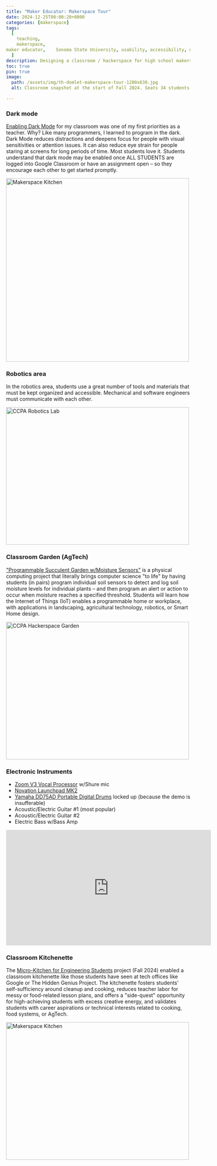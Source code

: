 ```yaml
---
title: "Maker Educator: Makerspace Tour"
date: 2024-12-25T00:00:20+0000
categories: [makerspace]
tags:
  [
    teaching,
    makerspace,
maker educator,    Sonoma State University, usability, accessibility, design
  ]
description: Designing a classroom / hackerspace for high school makers.
toc: true
pin: true
image:
  path: /assets/img/th-domlet-makerspace-tour-1200x630.jpg
  alt: Classroom snapshot at the start of Fall 2024. Seats 34 students.

---
```


### Dark mode

[Enabling Dark Mode](https://www.donorschoose.org/project/unlock-dark-mode-for-hs-computer-scien/6868466/?utm_source=dc&utm_medium=page&utm_campaign=project&utm_term=teacher_8637964&rf=page-dc-2024-12-project-teacher_8637964&challengeid=22010160) for my classroom was one of my first priorities as a teacher. Why? Like many programmers, I learned to program in the dark. Dark Mode reduces distractions and deepens focus for people with visual sensitivities or attention issues. It can also reduce eye strain for people staring at screens for long periods of time. Most students love it. Students understand that dark mode may be enabled once ALL STUDENTS are logged into Google Classroom or have an assignment open – so they encourage each other to get started promptly.

<a data-flickr-embed="true" href="https://www.flickr.com/photos/dombrassey/albums/72177720322816217" title="Makerspace Kitchen"><img src="https://live.staticflickr.com/65535/54231262700_3ccb39c2a2.jpg" width="500"  alt="Makerspace Kitchen"/></a><script async src="//embedr.flickr.com/assets/client-code.js" charset="utf-8"></script>

### Robotics area

In the robotics area, students use a great number of tools and materials that must be kept organized and accessible. Mechanical and software engineers must communicate with each other.

<a data-flickr-embed="true" href="https://www.flickr.com/photos/dombrassey/albums/72177720322836769" title="CCPA Robotics Lab"><img src="https://live.staticflickr.com/31337/54231307690_28f8e64dbd.jpg" width="500" height="375" alt="CCPA Robotics Lab"/></a><script async src="//embedr.flickr.com/assets/client-code.js" charset="utf-8"></script>

### Classroom Garden (AgTech)

["Programmable Succulent Garden w/Moisture Sensors"](https://docs.google.com/document/d/1s1dZvnDK8diLR5ri1aDfE1h_smqfcFox2VEQXFZTv0k/edit?tab=t.0) is a physical computing project that literally brings computer science "to life" by having students (in pairs) program individual soil sensors to detect and log soil moisture levels for individual plants – and then program an alert or action to occur when moisture reaches a specified threshold. Students will learn how the Internet of Things (IoT) enables a programmable home or workplace, with applications in landscaping, agricultural technology, robotics, or Smart Home design.

<a data-flickr-embed="true" href="https://www.flickr.com/photos/dombrassey/albums/72177720322817361" title="CCPA Hackerspace Garden"><img src="https://live.staticflickr.com/65535/54231314080_c40dc7c558.jpg" width="500" height="375" alt="CCPA Hackerspace Garden"/></a><script async src="//embedr.flickr.com/assets/client-code.js" charset="utf-8"></script>

### Electronic Instruments

- [Zoom V3 Vocal Processor](https://zoomcorp.com/es/es/procesador-de-voces/vocal/v3/) w/Shure mic
- [Novation Launchpad MK2](https://www.youtube.com/watch?v=e5VmOD1Sn04&ab_channel=v1battle)
- [Yamaha DD75AD Portable Digital Drums](https://www.youtube.com/watch?v=fpEqTlQ5zXA&t=92s&ab_channel=PMTVUK) locked up (because the demo is insufferable)
- Acoustic/Electric Guitar #1 (most popular)
- Acoustic/Electric Guitar #2
- Electric Bass w/Bass Amp

<iframe width="560" height="315" src="https://www.youtube.com/embed/YvdbYAkmbP4?si=3l0BqSh6P7B3uudU" title="YouTube video player" frameborder="0" allow="accelerometer; autoplay; clipboard-write; encrypted-media; gyroscope; picture-in-picture; web-share" referrerpolicy="strict-origin-when-cross-origin" allowfullscreen></iframe>

### Classroom Kitchenette

The [Micro-Kitchen for Engineering Students](https://www.donorschoose.org/project/micro-kitchen-enablement-for-engineering/8451330/?utm_source=dc&utm_medium=page&utm_campaign=project&utm_term=teacher_8637964&rf=page-dc-2024-12-project-teacher_8637964&challengeid=22010160) project (Fall 2024) enabled a classroom kitchenette like those students have seen at tech offices like Google or The Hidden Genius Project. The kitchenette fosters students' self-sufficiency around cleanup and cooking, reduces teacher labor for messy or food-related lesson plans, and offers a "side-quest" opportunity for high-achieving students with excess creative energy, and validates students with career aspirations or technical interests related to cooking, food systems, or AgTech.

<a data-flickr-embed="true" href="https://www.flickr.com/photos/dombrassey/albums/72177720322798931" title="Makerspace Kitchen"><img src="https://live.staticflickr.com/65535/54229075300_b5fe291143.jpg" width="500" height="375" alt="Makerspace Kitchen"/></a><script async src="//embedr.flickr.com/assets/client-code.js" charset="utf-8"></script>
